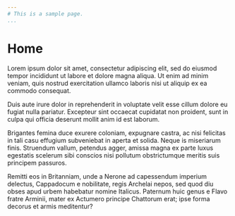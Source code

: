 ```yaml
---
# This is a sample page.
...
```


Home
====

Lorem ipsum dolor sit amet, consectetur adipiscing elit, sed do eiusmod tempor incididunt ut labore et dolore magna aliqua. Ut enim ad minim veniam, quis nostrud exercitation ullamco laboris nisi ut aliquip ex ea commodo consequat.

Duis aute irure dolor in reprehenderit in voluptate velit esse cillum dolore eu fugiat nulla pariatur. Excepteur sint occaecat cupidatat non proident, sunt in culpa qui officia deserunt mollit anim id est laborum.

Brigantes femina duce exurere coloniam, expugnare castra, ac nisi felicitas in tali casu effugium subveniebat in aperta et solida. Neque is miseriarum finis. Struendum vallum, petendus agger, amissa magna ex parte luxus egestatis scelerum sibi conscios nisi pollutum obstrictumque meritis suis principem passuros.

Remitti eos in Britanniam, unde a Nerone ad capessendum imperium delectus, Cappadocum e nobilitate, regis Archelai nepos, sed quod diu obses apud urbem habebatur nomine Italicus. Paternum huic genus e Flavo fratre Arminii, mater ex Actumero principe Chattorum erat; ipse forma decorus et armis meditentur?
